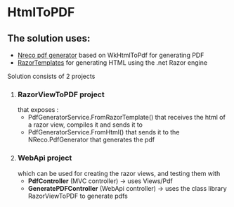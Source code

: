 # HtmlToPDF
<h2>The solution uses: </h2>
<ul>
<li><a href="http://www.nrecosite.com/pdf_generator_net.aspx">Nreco pdf generator</a> based on WkHtmlToPdf for generating PDF</li>
<li><a href="https://github.com/volkovku/RazorTemplates">RazorTemplates</a> for generating HTML using the .net Razor engine</li>
</ul>

<p>Solution consists of 2 projects</p>
<ol>
<li>
  <h3>RazorViewToPDF project</h3> that exposes :
  <ul>
    <li>PdfGeneratorService.FromRazorTemplate() that receives the html of a razor view, compiles it and sends it to</li>
    <li>PdfGeneratorService.FromHtml() that sends it to the NReco.PdfGenerator that generates the pdf</li>
  </ul>
</li>
<li>
  <h3>WebApi project</h3>
  which can be used for creating the razor views, and testing them with
  <ul>
    <li><strong>PdfController</strong> (MVC controller) -> uses Views/Pdf</li>
    <li><strong>GeneratePDFController</strong> (WebApi controller) -> uses the class library RazorViewToPDF to generate pdfs</li>
    </li>
  </ul>
</li>
</ol>
  
